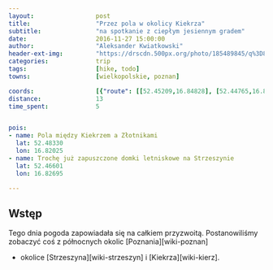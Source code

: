 ```yaml
---
layout:                 post
title:                  "Przez pola w okolicy Kiekrza"
subtitle:               "na spotkanie z ciepłym jesiennym gradem"
date:                   2016-11-27 15:00:00
author:                 "Aleksander Kwiatkowski"
header-ext-img:         "https://drscdn.500px.org/photo/185489845/q%3D80_m%3D2000/8a49e25e4be269f01fcf1a231e0ebf6c"
categories:             trip
tags:                   [hike, todo]
towns:                  [wielkopolskie, poznan]

coords:                 [{"route": [[52.45209,16.84828], [52.44765,16.84017], [52.44974,16.83875], [52.45290,16.83918], [52.45487,16.84326]], "type": "hike"}, {"route": [[52.47704,16.78489], [52.47879,16.78708], [52.48827,16.78361], [52.48221,16.79133], [52.48671,16.79910], [52.48368,16.80008], [52.48375,16.82914], [52.47973,16.83086], [52.46710,16.82742], [52.46666,16.82498], [52.46420,16.82819]], "type": "hike"}]
distance:               13
time_spent:             5


pois:
- name: Pola między Kiekrzem a Złotnikami
  lat: 52.48330
  lon: 16.82025
- name: Trochę już zapuszczone domki letniskowe na Strzeszynie
  lat: 52.46601
  lon: 16.82695

---
```


Wstęp
-----

Tego dnia pogoda zapowiadała się na całkiem przyzwoitą. Postanowiliśmy
zobaczyć coś z północnych okolic [Poznania][wiki-poznan]
- okolice [Strzeszyna][wiki-strzeszyn] i [Kiekrza][wiki-kierz].
